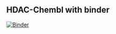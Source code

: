 ## HDAC-Chembl with binder

[![Binder](http://mybinder.org/badge.svg)](http://mybinder.org/repo/sawsimeon/HDAC-Chembl)
